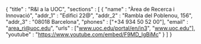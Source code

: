 {
	"title" : "R&I a la UOC",
	"sections" : [
		{
			"name" : "Àrea de Recerca i Innovació",
			"addr_1" : "Edifici 22@",
			"addr_2" : "Rambla del Poblenou, 156",
			"addr_3" : "08018 Barcelona",
			"phones" : ["+34 934 50 52 00"],
			"email" : "area_ri@uoc.edu",
			"urls" : ["www.uoc.edu/portal/en/in3", "www.uoc.edu"],
			"youtube" : "https://www.youtube.com/embed/F9MD_IgBiMc"
		}
	]
}
